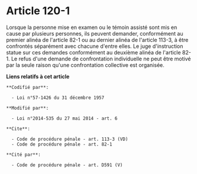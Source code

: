 # Article 120-1

Lorsque la personne mise en examen ou le témoin assisté sont mis en cause par plusieurs personnes, ils peuvent demander,
conformément au premier alinéa de l'article 82-1 ou au dernier alinéa de l'article 113-3, à être confrontés séparément avec
chacune d'entre elles. Le juge d'instruction statue sur ces demandes conformément au deuxième alinéa de l'article 82-1. Le
refus d'une demande de confrontation individuelle ne peut être motivé par la seule raison qu'une confrontation collective est
organisée.

**Liens relatifs à cet article**

	**Codifié par**:

	  - Loi n°57-1426 du 31 décembre 1957

	**Modifié par**:

	  - Loi n°2014-535 du 27 mai 2014 - art. 6

	**Cite**:

	  - Code de procédure pénale - art. 113-3 (VD)
	  - Code de procédure pénale - art. 82-1

	**Cité par**:

	  - Code de procédure pénale - art. D591 (V)
